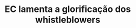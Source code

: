 ---
title: "EC lamenta a glorificação dos whistleblowers"
infoslide: "Whistleblower corresponde à pessoa, grupo ou organização que, estando na posse de informações sobre um perigo, risco, má conduta ou atividade ilegal de pessoas, grupos ou organizações expõe publicamente essas informações, na expectativa de iniciar um processo de regulação, controvérsia ou mobilização coletiva (ex.: Julian Assange, Rui Pinto, Edward Snowden)"
round: "Novice Final"
weight: 7
videos: []
tags: ['Media']
layout: "motion"
categories: ["motions"]
---